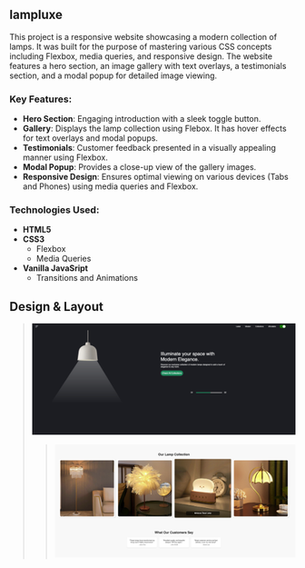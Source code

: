 
## lampluxe

This project is a responsive website showcasing a modern collection of lamps. It was built for the purpose of mastering various CSS concepts including Flexbox, media queries, and responsive design. The website features a hero section, an image gallery with text overlays, a testimonials section, and a modal popup for detailed image viewing. 


### Key Features:
- **Hero Section**: Engaging introduction with a sleek toggle button. 
- **Gallery**: Displays the lamp collection using Flebox. It has hover effects for text overlays and modal popups. 
- **Testimonials**: Customer feedback presented in a visually appealing manner using Flexbox. 
- **Modal Popup**: Provides a close-up view of the gallery images.
- **Responsive Design**: Ensures optimal viewing on various devices (Tabs and Phones) using media queries and Flexbox.

### Technologies Used:
- **HTML5**
- **CSS3**
  - Flexbox
  - Media Queries
- **Vanilla JavaSript**
  - Transitions and Animations

## Design & Layout 
> ![Screenshot](./images/preview1.png)
>
> > ![Screenshot](./images/preview2.png)
